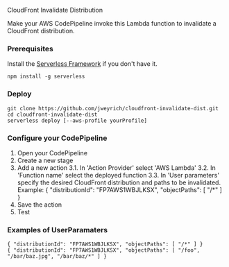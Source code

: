 CloudFront Invalidate Distribution

Make your AWS CodePipeline invoke this Lambda function to invalidate a CloudFront distribution.

### Prerequisites

Install the [Serverless Framework](https://serverless.com/) if you don't have it.

    npm install -g serverless

### Deploy

    git clone https://github.com/jweyrich/cloudfront-invalidate-dist.git
    cd cloudfront-invalidate-dist
    serverless deploy [--aws-profile yourProfile]

### Configure your CodePipeline

1. Open your CodePipeline
2. Create a new stage
3. Add a new action
  3.1. In 'Action Provider' select 'AWS Lambda'
  3.2. In 'Function name' select the deployed function
  3.3. In 'User parameters' specify the desired CloudFront distribution and paths to be invalidated. Example:
    { "distributionId": "FP7AWS1WBJLKSX", "objectPaths": [ "/*" ] }
4. Save the action
5. Test

### Examples of UserParamaters

    { "distributionId": "FP7AWS1WBJLKSX", "objectPaths": [ "/*" ] }
    { "distributionId": "FP7AWS1WBJLKSX", "objectPaths": [ "/foo", "/bar/baz.jpg", "/bar/baz/*" ] }